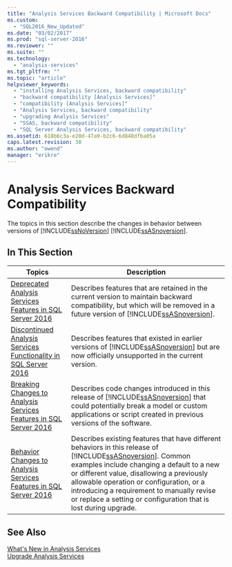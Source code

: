 ```yaml
---
title: "Analysis Services Backward Compatibility | Microsoft Docs"
ms.custom: 
  - "SQL2016_New_Updated"
ms.date: "03/02/2017"
ms.prod: "sql-server-2016"
ms.reviewer: ""
ms.suite: ""
ms.technology: 
  - "analysis-services"
ms.tgt_pltfrm: ""
ms.topic: "article"
helpviewer_keywords: 
  - "installing Analysis Services, backward compatibility"
  - "backward compatibility [Analysis Services]"
  - "compatibility [Analysis Services]"
  - "Analysis Services, backward compatibility"
  - "upgrading Analysis Services"
  - "SSAS, backward compatibility"
  - "SQL Server Analysis Services, backward compatibility"
ms.assetid: 618b6c3a-e20d-47a9-b2c6-6d848dfba05a
caps.latest.revision: 38
ms.author: "owend"
manager: "erikre"
---
```

# Analysis Services Backward Compatibility
  The topics in this section describe the changes in behavior between versions of [!INCLUDE[ssNoVersion](../a9notintoc/includes/ssnoversion-md.md)] [!INCLUDE[ssASnoversion](../a9notintoc/includes/ssasnoversion-md.md)].  
  
## In This Section  
  
|Topics|Description|  
|------------|-----------------|  
|[Deprecated Analysis Services Features in SQL Server 2016](../analysis-services/deprecated-analysis-services-features-in-sql-server-2016.md)|Describes features that are retained in the current version to maintain  backward compatibility, but which will be removed in a future version of [!INCLUDE[ssASnoversion](../a9notintoc/includes/ssasnoversion-md.md)].|  
|[Discontinued Analysis Services Functionality in SQL Server 2016](../analysis-services/discontinued-analysis-services-functionality-in-sql-server-2016.md)|Describes features that existed in earlier versions of  [!INCLUDE[ssASnoversion](../a9notintoc/includes/ssasnoversion-md.md)] but are now officially unsupported  in the current version.|  
|[Breaking Changes to Analysis Services Features in SQL Server 2016](../analysis-services/breaking-changes-to-analysis-services-features-in-sql-server-2016.md)|Describes code changes introduced in this release of [!INCLUDE[ssASnoversion](../a9notintoc/includes/ssasnoversion-md.md)] that could potentially break a model or custom applications or script created in previous versions of the software.|  
|[Behavior Changes to Analysis Services Features in SQL Server 2016](../analysis-services/behavior-changes-to-analysis-services-features-in-sql-server-2016.md)|Describes existing features that have different behaviors in this release of [!INCLUDE[ssASnoversion](../a9notintoc/includes/ssasnoversion-md.md)]. Common examples include changing a default to a new or different value, disallowing a previously allowable operation or configuration, or   a introducing a requirement to manually revise or replace a setting or configuration that is lost during upgrade.|  
  
## See Also  
 [What's New in Analysis Services](../analysis-services/what-s-new-in-analysis-services.md)   
 [Upgrade Analysis Services](../database-engine/install/windows/upgrade-analysis-services.md)  
  
  